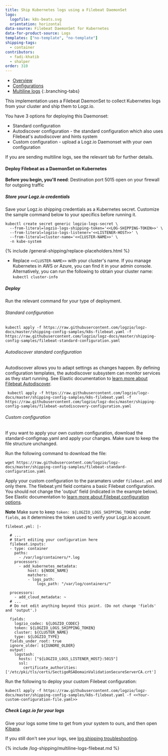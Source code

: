 ```yaml
---
title: Ship Kubernetes logs using a Filebeat DaemonSet
logo:
  logofile: k8s-beats.svg
  orientation: horizontal
data-source: Filebeat DaemonSet for Kubernetes
data-for-product-source: Logs
templates: ["no-template", "no-template"]
shipping-tags:
  - container
contributors:
  - fadi-khatib
  - shalper
order: 310
---
```


<!-- tabContainer:start -->
<div class="branching-container">

* [Overview](#overview)
* [Configurations](#config)
* [Multiline logs](#multiline)
{:.branching-tabs}

<!-- tab:start -->
<div id="overview">


This implementation uses a Filebeat DaemonSet to collect Kubernetes logs from your cluster and ship them to Logz.io.

You have 3 options for deploying this Daemonset:

* Standard configuration
* Autodiscover configuration - the standard configuration which also uses Filebeat's autodiscover and hints system
* Custom configuration - upload a Logz.io Daemonset with your own configuration

If you are sending multiline logs, see the relevant tab for further details.

</div>
<!-- tab:end -->
<!-- tab:start -->
<div id="config">

#### Deploy Filebeat as a DaemonSet on Kubernetes


**Before you begin, you'll need**: Destination port 5015 open on your firewall for outgoing traffic


<div class="tasklist">

##### Store your Logz.io credentials

Save your Logz.io shipping credentials as a Kubernetes secret. Customize the sample command below to your specifics before running it.


```shell
kubectl create secret generic logzio-logs-secret \
  --from-literal=logzio-logs-shipping-token='<<LOG-SHIPPING-TOKEN>>' \
  --from-literal=logzio-logs-listener='<<LISTENER-HOST>>' \
  --from-literal=cluster-name='<<CLUSTER-NAME>>' \
  -n kube-system
```

{% include /general-shipping/replace-placeholders.html %}
* Replace `<<CLUSTER-NAME>>` with your cluster's name. If you manage Kubernetes in AWS or Azure, you can find it in your admin console. Alternatively, you can run the following to obtain your cluster name: `kubectl cluster-info`


##### Deploy

Run the relevant command for your type of deployment.

###### Standard configuration

```shell
kubectl apply -f https://raw.githubusercontent.com/logzio/logz-docs/master/shipping-config-samples/k8s-filebeat.yaml -f https://raw.githubusercontent.com/logzio/logz-docs/master/shipping-config-samples/filebeat-standard-configuration.yaml
```

###### Autodiscover standard configuration

Autodiscover allows you to adapt settings as changes happen. By defining configuration templates, the autodiscover subsystem can monitor services as they start running. See Elastic documentation to [learn more about Filebeat Autodiscover](https://www.elastic.co/guide/en/beats/filebeat/current/configuration-autodiscover.html).

```shell
 kubectl apply -f https://raw.githubusercontent.com/logzio/logz-docs/master/shipping-config-samples/k8s-filebeat.yaml -f https://raw.githubusercontent.com/logzio/logz-docs/master/shipping-config-samples/filebeat-autodiscovery-configuration.yaml
```

###### Custom configuration

If you want to apply your own custom configuration, download the standard-configmap.yaml and apply your changes. Make sure to keep the file structure unchanged.

Run the following command to download the file:

```shell
wget https://raw.githubusercontent.com/logzio/logz-docs/master/shipping-config-samples/filebeat-standard-configuration.yaml
```

Apply your custom configuration to the paramaters under `filebeat.yml` and only there. The filebeat.yml field contains a basic Filebeat configuration. You should not change the 'output' field (indicated in the example below). See Elastic documentation to [learn more about Filebeat configuration options](https://www.elastic.co/guide/en/beats/filebeat/current/configuring-howto-filebeat.html).


**Note**
Make sure to keep `token: ${LOGZIO_LOGS_SHIPPING_TOKEN}` under `fields`, as it determines the token used to verify your Logz.io account.

```
filebeat.yml: |-

  # ...
  # Start editing your configuration here
  filebeat.inputs:
  - type: container
    paths:
      - /var/log/containers/*.log
    processors:
      - add_kubernetes_metadata:
          host: ${NODE_NAME}
          matchers:
          - logs_path:
              logs_path: "/var/log/containers/"

  processors:
    - add_cloud_metadata: ~
  # ...
  # Do not edit anything beyond this point. (Do not change 'fields' and 'output'.)

  fields:
    logzio_codec: ${LOGZIO_CODEC}
    token: ${LOGZIO_LOGS_SHIPPING_TOKEN}
    cluster: ${CLUSTER_NAME}
    type: ${LOGZIO_TYPE}
  fields_under_root: true
  ignore_older: ${IGNORE_OLDER}
  output:
    logstash:
      hosts: ["${LOGZIO_LOGS_LISTENER_HOST}:5015"]
      ssl:
        certificate_authorities: ['/etc/pki/tls/certs/SectigoRSADomainValidationSecureServerCA.crt']
```

Run the following to deploy your custom Filebeat configuration:

```shell
kubectl apply -f https://raw.githubusercontent.com/logzio/logz-docs/master/shipping-config-samples/k8s-filebeat.yaml -f <<Your-custom-configuration-file.yaml>>
```

##### Check Logz.io for your logs

Give your logs some time to get from your system to ours,
and then open [Kibana](https://app.logz.io/#/dashboard/kibana).

If you still don't see your logs,
see [log shipping troubleshooting]({{site.baseurl}}/user-guide/log-shipping/log-shipping-troubleshooting.html).

</div>
</div>
<!-- tab:end -->

<!-- tab:start -->
<div id="multiline">

{% include /log-shipping/multiline-logs-filebeat.md %}


</div>
<!-- tab:end -->

</div>
<!-- tabContainer:end -->